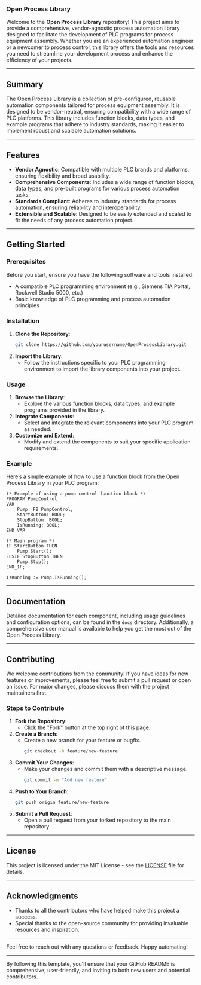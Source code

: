 ### Open Process Library

Welcome to the **Open Process Library** repository! This project aims to provide a comprehensive, vendor-agnostic process automation library designed to facilitate the development of PLC programs for process equipment assembly. Whether you are an experienced automation engineer or a newcomer to process control, this library offers the tools and resources you need to streamline your development process and enhance the efficiency of your projects.

---

## Summary

The Open Process Library is a collection of pre-configured, reusable automation components tailored for process equipment assembly. It is designed to be vendor-neutral, ensuring compatibility with a wide range of PLC platforms. This library includes function blocks, data types, and example programs that adhere to industry standards, making it easier to implement robust and scalable automation solutions.

---

## Features

- **Vendor Agnostic**: Compatible with multiple PLC brands and platforms, ensuring flexibility and broad usability.
- **Comprehensive Components**: Includes a wide range of function blocks, data types, and pre-built programs for various process automation tasks.
- **Standards Compliant**: Adheres to industry standards for process automation, ensuring reliability and interoperability.
- **Extensible and Scalable**: Designed to be easily extended and scaled to fit the needs of any process automation project.

---

## Getting Started

### Prerequisites

Before you start, ensure you have the following software and tools installed:

- A compatible PLC programming environment (e.g., Siemens TIA Portal, Rockwell Studio 5000, etc.)
- Basic knowledge of PLC programming and process automation principles

### Installation

1. **Clone the Repository**:
   ```bash
   git clone https://github.com/yourusername/OpenProcessLibrary.git
   ```
2. **Import the Library**:
   - Follow the instructions specific to your PLC programming environment to import the library components into your project.

### Usage

1. **Browse the Library**:
   - Explore the various function blocks, data types, and example programs provided in the library.
2. **Integrate Components**:
   - Select and integrate the relevant components into your PLC program as needed.
3. **Customize and Extend**:
   - Modify and extend the components to suit your specific application requirements.

### Example

Here’s a simple example of how to use a function block from the Open Process Library in your PLC program:

```plaintext
(* Example of using a pump control function block *)
PROGRAM PumpControl
VAR
    Pump: FB_PumpControl;
    StartButton: BOOL;
    StopButton: BOOL;
    IsRunning: BOOL;
END_VAR

(* Main program *)
IF StartButton THEN
    Pump.Start();
ELSIF StopButton THEN
    Pump.Stop();
END_IF;

IsRunning := Pump.IsRunning();
```

---

## Documentation

Detailed documentation for each component, including usage guidelines and configuration options, can be found in the `docs` directory. Additionally, a comprehensive user manual is available to help you get the most out of the Open Process Library.

---

## Contributing

We welcome contributions from the community! If you have ideas for new features or improvements, please feel free to submit a pull request or open an issue. For major changes, please discuss them with the project maintainers first.

### Steps to Contribute

1. **Fork the Repository**:
   - Click the "Fork" button at the top right of this page.
2. **Create a Branch**:
   - Create a new branch for your feature or bugfix.
     ```bash
     git checkout -b feature/new-feature
     ```
3. **Commit Your Changes**:
   - Make your changes and commit them with a descriptive message.
     ```bash
     git commit -m "Add new feature"
     ```
4. **Push to Your Branch**:
   ```bash
   git push origin feature/new-feature
   ```
5. **Submit a Pull Request**:
   - Open a pull request from your forked repository to the main repository.

---

## License

This project is licensed under the MIT License - see the [LICENSE](LICENSE) file for details.

---

## Acknowledgments

- Thanks to all the contributors who have helped make this project a success.
- Special thanks to the open-source community for providing invaluable resources and inspiration.

---

Feel free to reach out with any questions or feedback. Happy automating!

---

By following this template, you'll ensure that your GitHub README is comprehensive, user-friendly, and inviting to both new users and potential contributors.
